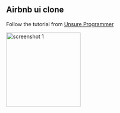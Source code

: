 ## Airbnb ui clone

Follow the tutorial from [Unsure Programmer](https://www.youtube.com/watch?v=95646Jd5X2w&list=PLy9JCsy2u97kGf2yZR2opUAAqN1Z6SA-B)

<img src="https://ws2.sinaimg.cn/large/006tNc79gy1ft56gupzspj30pb1iu1kx.jpg" alt="screenshot 1" width="200px"/>

